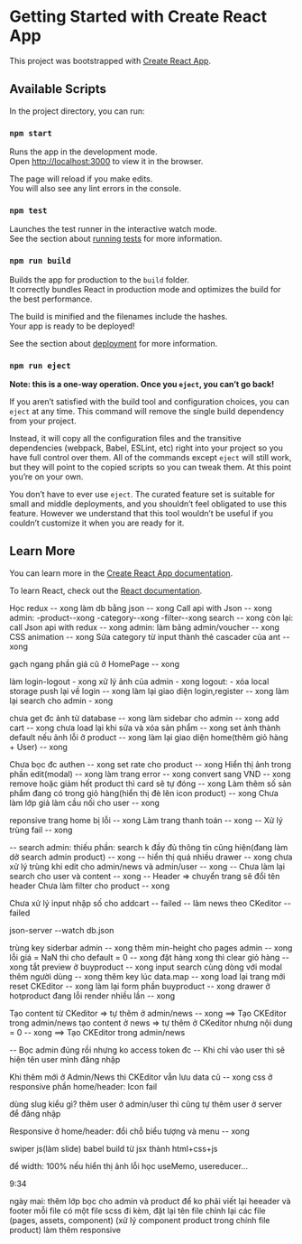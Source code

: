 # Getting Started with Create React App

This project was bootstrapped with [Create React App](https://github.com/facebook/create-react-app).

## Available Scripts

In the project directory, you can run:

### `npm start`

Runs the app in the development mode.\
Open [http://localhost:3000](http://localhost:3000) to view it in the browser.

The page will reload if you make edits.\
You will also see any lint errors in the console.

### `npm test`

Launches the test runner in the interactive watch mode.\
See the section about [running tests](https://facebook.github.io/create-react-app/docs/running-tests) for more information.

### `npm run build`

Builds the app for production to the `build` folder.\
It correctly bundles React in production mode and optimizes the build for the best performance.

The build is minified and the filenames include the hashes.\
Your app is ready to be deployed!

See the section about [deployment](https://facebook.github.io/create-react-app/docs/deployment) for more information.

### `npm run eject`

**Note: this is a one-way operation. Once you `eject`, you can’t go back!**

If you aren’t satisfied with the build tool and configuration choices, you can `eject` at any time. This command will remove the single build dependency from your project.

Instead, it will copy all the configuration files and the transitive dependencies (webpack, Babel, ESLint, etc) right into your project so you have full control over them. All of the commands except `eject` will still work, but they will point to the copied scripts so you can tweak them. At this point you’re on your own.

You don’t have to ever use `eject`. The curated feature set is suitable for small and middle deployments, and you shouldn’t feel obligated to use this feature. However we understand that this tool wouldn’t be useful if you couldn’t customize it when you are ready for it.

## Learn More

You can learn more in the [Create React App documentation](https://facebook.github.io/create-react-app/docs/getting-started).

To learn React, check out the [React documentation](https://reactjs.org/).





Học redux -- xong
làm db bằng json -- xong
Call api with Json -- xong
admin:
-product--xong
-category--xong
-filter--xong
search -- xong
còn lại:
call Json api with redux -- xong
admin: làm bảng admin/voucher -- xong
CSS animation -- xong
Sửa category từ input thành thẻ cascader của ant -- xong

gạch ngang phần giá cũ ở HomePage -- xong


làm login-logout - xong
xử lý ảnh của admin - xong
logout: - xóa local storage push lại về login -- xong
làm lại giao diện login,register -- xong
làm lại search cho admin - xong

chưa get đc ảnh từ database -- xong
làm sidebar cho admin -- xong
add cart -- xong
chưa load lại khi sửa và xóa sản phẩm -- xong
set ảnh thành default nếu ảnh lỗi ở product -- xong
làm lại giao diện home(thêm giỏ hàng + User) -- xong


Chưa bọc đc authen -- xong
set rate cho product -- xong
Hiển thị ảnh trong phần edit(modal) -- xong
làm trang error -- xong
convert sang VND -- xong
remove hoặc giảm hết product thì card sẽ tự đóng -- xong
Làm thêm số sản phẩm đang có trong giỏ hàng(hiển thị đè lên icon product) -- xong
Chưa làm lớp giả làm cầu nối cho user -- xong




reponsive trang home bị lỗi -- xong
Làm trang thanh toán -- xong
-- Xử lý trùng fail -- xong



-- search admin: thiếu phần: search k đầy đủ thông tin cũng hiện(đang làm dở search admin product) -- xong
-- hiển thị quá nhiều drawer -- xong
chưa xử lý trùng khi edit cho admin/news và admin/user -- xong
-- Chưa làm lại search cho user và content -- xong
-- Header => chuyển trang sẽ đổi tên header
Chưa làm filter cho product -- xong

Chưa xử lý input nhập số cho addcart -- failed
-- làm news theo CKeditor -- failed


json-server --watch db.json


trùng key siderbar admin -- xong
thêm min-height cho pages admin -- xong
lỗi giá = NaN thì cho default = 0 -- xong
đặt hàng xong thì clear giỏ hàng -- xong
tắt preview ở buyproduct -- xong
input search cùng dòng với modal thêm người dùng -- xong
thêm key lúc data.map -- xong
load lại trang mới reset CKEditor -- xong
làm lại form phần buyproduct -- xong
drawer ở hotproduct đang lỗi render nhiều lần -- xong

Tạo content từ CKeditor => tự thêm ở admin/news -- xong ==> Tạo CKEditor trong admin/news
tạo content ở news => tự thêm ở CKeditor nhưng nội dung = 0 -- xong ==> Tạo CKEditor trong admin/news


-- Bọc admin đúng rồi nhưng ko access token đc
-- Khi chỉ vào user thì sẽ hiện tên user mình đăng nhập



Khi thêm mới ở Admin/News thì CKEditor vẫn lưu data cũ -- xong
css ở responsive phần home/header: Icon fail

dùng slug kiểu gì?
thêm user ở admin/user thì cũng tự thêm user ở server để đăng nhập

Responsive ở home/header: đổi chỗ biểu tượng và menu -- xong


swiper js(làm slide)
babel build từ jsx thành html+css+js

để width: 100% nếu hiển thị ảnh lỗi
học useMemo, usereducer...

9:34

ngày mai:
thêm lớp bọc cho admin và product để ko phải viết lại heeader và footer
mỗi file có một file scss đi kèm, 
đặt lại tên file
chỉnh lại các file (pages, assets, component) (xử lý component product trong chính file product)
làm thêm responsive